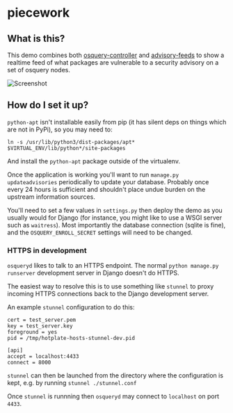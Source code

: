 # piecework

## What is this?

This demo combines both [osquery-controller](https://github.com/fincham/osquery-controller) and [advisory-feeds](https://github.com/fincham/advisory-feeds) to show a realtime feed of what packages are vulnerable to a security advisory on a set of osquery nodes.

![Screenshot](https://i.imgur.com/YK9bjD6.png)

## How do I set it up?

`python-apt` isn't installable easily from pip (it has silent deps on things which are not in PyPi), so you may need to:

    ln -s /usr/lib/python3/dist-packages/apt* $VIRTUAL_ENV/lib/python*/site-packages
    
And install the `python-apt` package outside of the virtualenv.

Once the application is working you'll want to run `manage.py updateadvisories` periodically to update your database. Probably once every 24 hours is sufficient and shouldn't place undue burden on the upstream information sources.

You'll need to set a few values in `settings.py` then deploy the demo as you usually would for Django (for instance, you might like to use a WSGI server such as `waitress`). Most importantly the database connection (sqlite is fine), and the `OSQUERY_ENROLL_SECRET` settings will need to be changed.

### HTTPS in development

`osqueryd` likes to talk to an HTTPS endpoint. The normal `python manage.py runserver` development server in Django doesn't do HTTPS.

The easiest way to resolve this is to use something like `stunnel` to proxy incoming HTTPS connections back to the Django development server.

An example `stunnel` configuration to do this:

    cert = test_server.pem
    key = test_server.key
    foreground = yes
    pid = /tmp/hotplate-hosts-stunnel-dev.pid

    [api]
    accept = localhost:4433
    connect = 8000

`stunnel` can then be launched from the directory where the configuration is kept, e.g. by running `stunnel ./stunnel.conf`

Once `stunnel` is runnning then `osqueryd` may connect to `localhost` on port `4433`.
